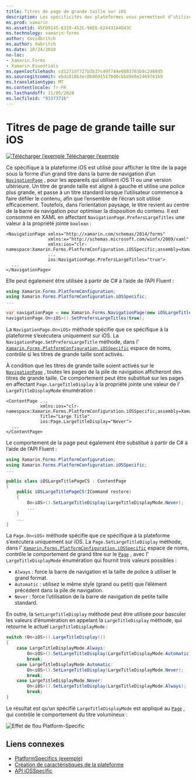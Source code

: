 ```yaml
---
title: Titres de page de grande taille sur iOS
description: Les spécificités des plateformes vous permettent d’utiliser des fonctionnalités uniquement disponibles sur une plateforme spécifique, sans implémenter de convertisseurs ou d’effets personnalisés. Cet article explique comment utiliser l’objet spécifique à la plateforme iOS, qui affiche le titre de la page sous la forme d’un titre de grande taille dans la barre de navigation d’un NavigationPage.
ms.prod: xamarin
ms.assetid: 45FD9145-8319-452C-9AE6-624431A4D43C
ms.technology: xamarin-forms
author: davidbritch
ms.author: dabritch
ms.date: 10/24/2018
no-loc:
- Xamarin.Forms
- Xamarin.Essentials
ms.openlocfilehash: cd1271df727b3b37c49f744e0893703b9c2460d5
ms.sourcegitcommit: ebdc016b3ec0b06915170d0cbbd9e0e2469763b9
ms.translationtype: MT
ms.contentlocale: fr-FR
ms.lasthandoff: 11/05/2020
ms.locfileid: "93373716"
---
```

# <a name="large-page-titles-on-ios"></a>Titres de page de grande taille sur iOS

[![Télécharger l’exemple](~/media/shared/download.png) Télécharger l’exemple](/samples/xamarin/xamarin-forms-samples/userinterface-platformspecifics)

Ce spécifique à la plateforme iOS est utilisé pour afficher le titre de la page sous la forme d’un grand titre dans la barre de navigation d’un [`NavigationPage`](xref:Xamarin.Forms.NavigationPage) , pour les appareils qui utilisent iOS 11 ou une version ultérieure. Un titre de grande taille est aligné à gauche et utilise une police plus grande, et passe à un titre standard lorsque l’utilisateur commence à faire défiler le contenu, afin que l’ensemble de l’écran soit utilisé efficacement. Toutefois, dans l’orientation paysage, le titre revient au centre de la barre de navigation pour optimiser la disposition du contenu. Il est consommé en XAML en affectant `NavigationPage.PrefersLargeTitles` une valeur à la propriété jointe `boolean` :

```xaml
<NavigationPage xmlns="http://xamarin.com/schemas/2014/forms"
                xmlns:x="http://schemas.microsoft.com/winfx/2009/xaml"
                xmlns:ios="clr-namespace:Xamarin.Forms.PlatformConfiguration.iOSSpecific;assembly=Xamarin.Forms.Core"
                ...
                ios:NavigationPage.PrefersLargeTitles="true">
  ...
</NavigationPage>
```

Elle peut également être utilisée à partir de C# à l’aide de l’API Fluent :

```csharp
using Xamarin.Forms.PlatformConfiguration;
using Xamarin.Forms.PlatformConfiguration.iOSSpecific;
...

var navigationPage = new Xamarin.Forms.NavigationPage(new iOSLargeTitlePageCS());
navigationPage.On<iOS>().SetPrefersLargeTitles(true);
```

La `NavigationPage.On<iOS>` méthode spécifie que ce spécifique à la plateforme s’exécutera uniquement sur iOS. La `NavigationPage.SetPrefersLargeTitle` méthode, dans l' [`Xamarin.Forms.PlatformConfiguration.iOSSpecific`](xref:Xamarin.Forms.PlatformConfiguration.iOSSpecific) espace de noms, contrôle si les titres de grande taille sont activés.

À condition que les titres de grande taille soient activés sur le [`NavigationPage`](xref:Xamarin.Forms.NavigationPage) , toutes les pages de la pile de navigation afficheront des titres de grande taille. Ce comportement peut être substitué sur les pages en affectant `Page.LargeTitleDisplay` à la propriété jointe une valeur de l' `LargeTitleDisplayMode` énumération :

```xaml
<ContentPage ...
             xmlns:ios="clr-namespace:Xamarin.Forms.PlatformConfiguration.iOSSpecific;assembly=Xamarin.Forms.Core"
             Title="Large Title"
             ios:Page.LargeTitleDisplay="Never">
  ...
</ContentPage>
```

Le comportement de la page peut également être substitué à partir de C# à l’aide de l’API Fluent :

```csharp
using Xamarin.Forms.PlatformConfiguration;
using Xamarin.Forms.PlatformConfiguration.iOSSpecific;
...

public class iOSLargeTitlePageCS : ContentPage
{
    public iOSLargeTitlePageCS(ICommand restore)
    {
        On<iOS>().SetLargeTitleDisplay(LargeTitleDisplayMode.Never);
        ...
    }
    ...
}
```

La `Page.On<iOS>` méthode spécifie que ce spécifique à la plateforme s’exécutera uniquement sur iOS. La `Page.SetLargeTitleDisplay` méthode, dans l' [`Xamarin.Forms.PlatformConfiguration.iOSSpecific`](xref:Xamarin.Forms.PlatformConfiguration.iOSSpecific) espace de noms, contrôle le comportement de grand titre sur le [`Page`](xref:Xamarin.Forms.Page) , avec l' `LargeTitleDisplayMode` énumération qui fournit trois valeurs possibles :

- `Always` : force la barre de navigation et la taille de police à utiliser le grand format.
- `Automatic` : utilisez le même style (grand ou petit) que l’élément précédent dans la pile de navigation.
- `Never` : force l’utilisation de la barre de navigation de petite taille standard.

En outre, la `SetLargeTitleDisplay` méthode peut être utilisée pour basculer les valeurs d’énumération en appelant la `LargeTitleDisplay` méthode, qui retourne le actuel `LargeTitleDisplayMode` :

```csharp
switch (On<iOS>().LargeTitleDisplay())
{
    case LargeTitleDisplayMode.Always:
        On<iOS>().SetLargeTitleDisplay(LargeTitleDisplayMode.Automatic);
        break;
    case LargeTitleDisplayMode.Automatic:
        On<iOS>().SetLargeTitleDisplay(LargeTitleDisplayMode.Never);
        break;
    case LargeTitleDisplayMode.Never:
        On<iOS>().SetLargeTitleDisplay(LargeTitleDisplayMode.Always);
        break;
}
```

Le résultat est qu’un spécifié `LargeTitleDisplayMode` est appliqué au [`Page`](xref:Xamarin.Forms.Page) , qui contrôle le comportement du titre volumineux :

![Effet de flou Platform-Specific](page-large-title-images/large-title.png)

## <a name="related-links"></a>Liens connexes

- [PlatformSpecifics (exemple)](/samples/xamarin/xamarin-forms-samples/userinterface-platformspecifics)
- [Création de caractéristiques de la plateforme](~/xamarin-forms/platform/platform-specifics/index.md#creating-platform-specifics)
- [API iOSSpecific](xref:Xamarin.Forms.PlatformConfiguration.iOSSpecific)